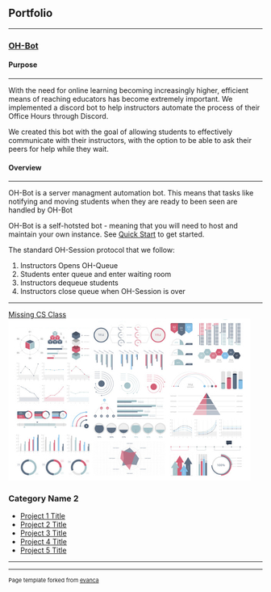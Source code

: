 ## Portfolio

---

### [OH-Bot](https://github.com/ECS-OH-Bot/OH-Bot)
<!-- <img src="images/OH-Bot.png"/> -->

#### Purpose
-------

With the need for online learning becoming increasingly higher,
efficient means of reaching educators has become extremely important. We
implemented a discord bot to help instructors automate the process of
their Office Hours through Discord.

We created this bot with the goal of allowing students to effectively
communicate with their instructors, with the option to be able to ask
their peers for help while they wait.

#### Overview
--------

OH-Bot is a server managment automation bot. This means that tasks
like notifying and moving students when they are ready to been seen are
handled by OH-Bot

OH-Bot is a self-hotsted bot - meaning that you will need to host
and maintain your own instance. See [Quick Start](#quickstart) to get
started.

The standard OH-Session protocol that we follow: 
1. Instructors Opens OH-Queue 
2. Students enter queue and enter waiting room 
3. Instructors dequeue students 
4. Instructors close queue when OH-Session is over
   
--------

[Missing CS Class](https://gitlab.com/missing-cs-quarter-ucd/lecture-slides)
<img src="images/dummy_thumbnail.jpg?raw=true"/>



### Category Name 2

- [Project 1 Title](http://example.com/)
- [Project 2 Title](http://example.com/)
- [Project 3 Title](http://example.com/)
- [Project 4 Title](http://example.com/)
- [Project 5 Title](http://example.com/)

---




---
<p style="font-size:11px">Page template forked from <a href="https://github.com/evanca/quick-portfolio">evanca</a></p>
<!-- Remove above link if you don't want to attibute -->
